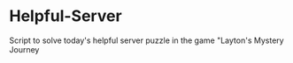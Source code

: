 # Helpful-Server
Script to solve today's helpful server puzzle in the game "Layton's Mystery Journey

